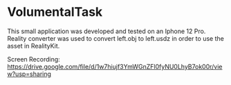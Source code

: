 # VolumentalTask
This small application was developed and tested on an Iphone 12 Pro. Reality converter was used to convert left.obj to left.usdz in order to use the asset in RealityKit.

Screen Recording:
https://drive.google.com/file/d/1w7hiujf3YmWGnZFl0fyNU0LhyB7ok00r/view?usp=sharing
